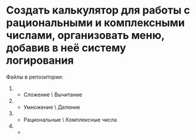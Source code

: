 # **Создать калькулятор для работы с рациональными и комплексными числами, организовать меню, добавив в неё систему логирования** #

Файлы в репозитории: 
1. - Сложение \  Вычитание 
2. - Умножение \ Деление
3. - Рациональные \ Комплексные числа
4. -



